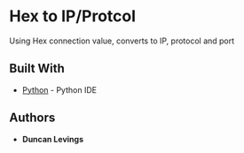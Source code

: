 #  Hex to IP/Protcol

Using Hex connection value, converts to IP, protocol and port

## Built With

* [Python](https://www.python.org) - Python IDE

## Authors

* **Duncan Levings** 

